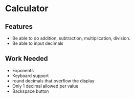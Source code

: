 # Calculator

## Features
* Be able to do addition, subtraction, multiplication, division.
* Be able to input decimals

## Work Needed
* Exponents
* Keyboard support
* round decimals that overflow the display
* Only 1 decimal allowed per value
* Backspace button
